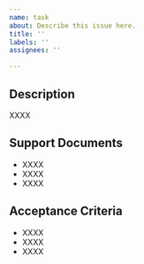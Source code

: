```yaml
---
name: task
about: Describe this issue here.
title: ''
labels: ''
assignees: ''

---
```


Description
---

XXXX


Support Documents
---
- XXXX
- XXXX
- XXXX


Acceptance Criteria
---
- XXXX
- XXXX
- XXXX
